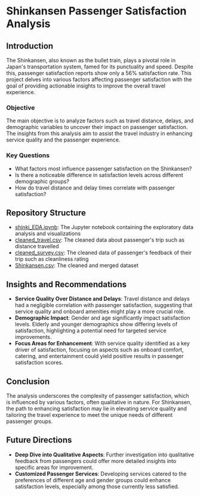 # Shinkansen Passenger Satisfaction Analysis

## Introduction
The Shinkansen, also known as the bullet train, plays a pivotal role in Japan's transportation system, famed for its punctuality and speed. Despite this, passenger satisfaction reports show only a 56% satisfaction rate. This project delves into various factors affecting passenger satisfaction with the goal of providing actionable insights to improve the overall travel experience.

### Objective
The main objective is to analyze factors such as travel distance, delays, and demographic variables to uncover their impact on passenger satisfaction. The insights from this analysis aim to assist the travel industry in enhancing service quality and the passenger experience.

### Key Questions
- What factors most influence passenger satisfaction on the Shinkansen?
- Is there a noticeable difference in satisfaction levels across different demographic groups?
- How do travel distance and delay times correlate with passenger satisfaction?

## Repository Structure
- [shinki_EDA.ipynb](https://github.com/moiez326/shinkansen/blob/main/shinki_EDA.ipynb): The Jupyter notebook containing the exploratory data analysis and visualizations
- [cleaned_travel.csv](https://github.com/moiez326/shinkansen/blob/main/data/cleaned_travel.csv): The cleaned data about passenger's trip such as distance travelled
- [cleaned_survey.csv](https://github.com/moiez326/shinkansen/blob/main/data/cleaned_survey.csv): The cleaned data of passenger's feedback of their trip such as cleanliness rating
- [Shinkansen.csv](https://github.com/moiez326/shinkansen/blob/main/data/Shinkansen.csv): The cleaned and merged dataset

## Insights and Recommendations
- **Service Quality Over Distance and Delays**: Travel distance and delays had a negligible correlation with passenger satisfaction, suggesting that service quality and onboard amenities might play a more crucial role.
- **Demographic Impact**: Gender and age significantly impact satisfaction levels. Elderly and younger demographics show differing levels of satisfaction, highlighting a potential need for targeted service improvements.
- **Focus Areas for Enhancement**: With service quality identified as a key driver of satisfaction, focusing on aspects such as onboard comfort, catering, and entertainment could yield positive results in passenger satisfaction scores.

## Conclusion
The analysis underscores the complexity of passenger satisfaction, which is influenced by various factors, often qualitative in nature. For Shinkansen, the path to enhancing satisfaction may lie in elevating service quality and tailoring the travel experience to meet the unique needs of different passenger groups.

## Future Directions
- **Deep Dive into Qualitative Aspects**: Further investigation into qualitative feedback from passengers could offer more detailed insights into specific areas for improvement.
- **Customized Passenger Services**: Developing services catered to the preferences of different age and gender groups could enhance satisfaction levels, especially among those currently less satisfied.
